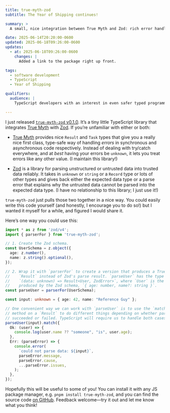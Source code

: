 ```yaml
---
title: true-myth-zod
subtitle: The Year of Shipping continues!

summary: >
  A small, nice integration between True Myth and Zod: rich error handling tools for when an object cannot be parsed by a Zod schema.

date: 2025-06-14T20:20:00-0600
updated: 2025-06-18T09:26:00-0600
updates:
  - at: 2025-06-18T09:26:00-0600
    changes: |
      Added a link to the package right up front.

tags:
  - software development
  - TypeScript
  - Year of Shipping

qualifiers:
  audience: |
    TypeScript developers with an interest in even safer typed programming with a functional flair.

---
```


I just released [`true-myth-zod` v0.1.0][npm]. It’s a tiny little TypeScript library that integrates [True Myth][tm] with [Zod][zod]. If you’re unfamiliar with either or both:

- [True Myth][tm] provides nice `Result` and `Task` types that give you a really nice first class, type-safe way of handling *errors* in synchronous and asynchronous code respectively. Instead of dealing with try/catch everywhere, and at *best* having your errors be `unknown`, it lets you treat errors like any other value. (I maintain this library!)

- [Zod][zod] is a library for parsing unstructured or untrusted data into trusted data reliably. It takes in `unknown` or `string` or a `Record` type or lots of other types and gives back either the expected data type or a parse error that explains why the untrusted data cannot be parsed into the expected data type. (I have no relationship to this library; I just use it!)

`true-myth-zod` just pulls those two together in a nice way. You could easily write this code yourself (and honestly, I encourage you to do so!) but I wanted it myself for a while, and figured I would share it.

Here’s one way you could use this:

```ts
import * as z from 'zod/v4';
import { parserFor } from 'true-myth-zod';

// 1. Create the Zod schema.
const UserSchema = z.object({
  age: z.number(),
  name: z.string().optional(),
});

// 2. Wrap it with `parserFor` to create a version that produces a True Myth
//    `Result` instead of Zod's parse result. `parseUser` has the type
//    `(data: unknown) => Result<User, ZodError>`, where `User` is the type
//    produced by the Zod schema, `{ age: number, name?: string }`.
const parseUser = parserFor(UserSchema);

const input: unknown = { age: 42, name: "Reference Guy" };

// One convenient way we can work with `parseUser` is to use the `match`
// method on a `Result` to do different things depending on whether parsing
// succeeded or failed. TypeScript will require us to handle both cases!
parseUser(input).match({
  Ok: (user) => {
    console.log(user.name ?? "someone", "is", user.age);
  },
  Err: (parseError) => {
    console.error(
      `could not parse data: ${input}`,
      parseError.message,
      parseError.cause,
      ...parseError.issues,
    );
  },
});
```

Hopefully this will be useful to some of you! You can install it with any JS package manager, e.g. `pnpm install true-myth-zod`, and you can find the source code [on GitHub][gh]. Feedback welcome—try it out and let me know what you think!

[tm]: https://true-myth.js.org
[zod]: https://zod.dev
[npm]: https://www.npmjs.com/package/true-myth-zod
[gh]: https://github.com/true-myth/true-myth-zod/
